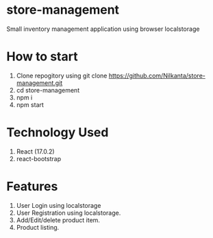 # store-management
Small inventory management application using browser localstorage


# How to start

1. Clone repogitory using git clone https://github.com/Nilkanta/store-management.git
2. cd store-management
3. npm i
4. npm start

# Technology Used
1. React (17.0.2)
2. react-bootstrap

# Features 
1. User Login using localstorage
2. User Registration using localstorage.
3. Add/Edit/delete product item.
4. Product listing.

